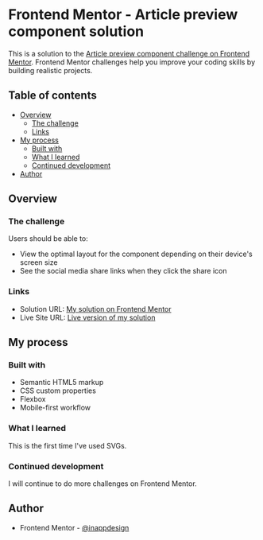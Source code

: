 # Frontend Mentor - Article preview component solution

This is a solution to the [Article preview component challenge on Frontend Mentor](https://www.frontendmentor.io/challenges/article-preview-component-dYBN_pYFT). Frontend Mentor challenges help you improve your coding skills by building realistic projects.

## Table of contents

- [Overview](#overview)
  - [The challenge](#the-challenge)
  - [Links](#links)
- [My process](#my-process)
  - [Built with](#built-with)
  - [What I learned](#what-i-learned)
  - [Continued development](#continued-development)
- [Author](#author)

## Overview

### The challenge

Users should be able to:

- View the optimal layout for the component depending on their device's screen size
- See the social media share links when they click the share icon

### Links

- Solution URL: [My solution on Frontend Mentor](https://www.frontendmentor.io/solutions/article-preview-component-z-6pUE5T1r)
- Live Site URL: [Live version of my solution](https://article-preview-component-frontend-mentor-sigma.vercel.app/)

## My process

### Built with

- Semantic HTML5 markup
- CSS custom properties
- Flexbox
- Mobile-first workflow

### What I learned

This is the first time I've used SVGs.

### Continued development

I will continue to do more challenges on Frontend Mentor.

## Author

- Frontend Mentor - [@inappdesign](https://www.frontendmentor.io/profile/inappdesign)
